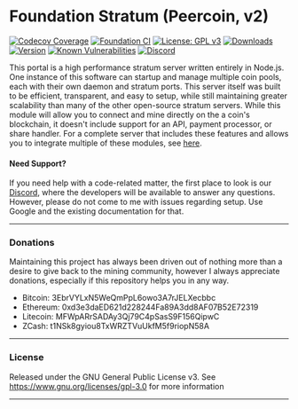 # Foundation Stratum (Peercoin, v2)

[![Codecov Coverage](https://img.shields.io/codecov/c/github/blinkhash/foundation-v2-peercoin.svg?style=flat-square)](https://codecov.io/gh/blinkhash/foundation-v2-peercoin/)
[![Foundation CI](https://github.com/blinkhash/foundation-v2-peercoin/actions/workflows/build.yml/badge.svg?branch=master)](https://github.com/blinkhash/foundation-v2-peercoin/actions/workflows/build.yml)
[![License: GPL v3](https://img.shields.io/badge/License-GPLv3-blue.svg)](https://www.gnu.org/licenses/gpl-3.0)
[![Downloads](https://img.shields.io/npm/dm/foundation-v2-peercoin.svg)](https://www.npmjs.com/package/foundation-v2-peercoin)
[![Version](https://img.shields.io/npm/v/foundation-v2-peercoin.svg)](https://www.npmjs.com/package/foundation-v2-peercoin)
[![Known Vulnerabilities](https://snyk.io/test/npm/foundation-v2-peercoin/badge.svg)](https://snyk.io/test/npm/foundation-v2-peercoin)
[![Discord](https://img.shields.io/discord/738590795384356904)](https://discord.gg/rNjez6VgNF)

This portal is a high performance stratum server written entirely in Node.js. One instance of this software can startup and manage multiple coin pools, each with their own daemon and stratum ports. This server itself was built to be efficient, transparent, and easy to setup, while still maintaining greater scalability than many of the other open-source stratum servers. While this module will allow you to connect and mine directly on the a coin's blockchain, it doesn't include support for an API, payment processor, or share handler. For a complete server that includes these features and allows you to integrate multiple of these modules, see [here](https://github.com/blinkhash/foundation-v2-server).

#### Need Support?

If you need help with a code-related matter, the first place to look is our [Discord](https://discord.gg/rNjez6VgNF), where the developers will be available to answer any questions. However, please do not come to me with issues regarding setup. Use Google and the existing documentation for that.

---

### Donations

Maintaining this project has always been driven out of nothing more than a desire to give back to the mining community, however I always appreciate donations, especially if this repository helps you in any way.

- Bitcoin: 3EbrVYLxN5WeQmPpL6owo3A7rJELXecbbc
- Ethereum: 0xd3e3daED621d228244Fa89A3dd8AF07B52E72319
- Litecoin: MFWpARrSADAy3Qj79C4pSasS9F156QipwC
- ZCash: t1NSk8gyiou8TxWRZTVuUkfM5f9riopN58A

---

### License

Released under the GNU General Public License v3. See https://www.gnu.org/licenses/gpl-3.0 for more information

---
